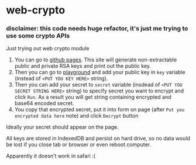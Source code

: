 # web-crypto

### disclaimer: this code needs huge refactor, it's just me trying to use some crypto APIs


Just trying out web crypto module

1) You can go to [github pages](https://yesview.github.io/web-crypto/). This site will generate non-extractable public and private RSA keys and print out the public key.
2) Then you can go to [playground](https://play.golang.org/p/kYlt1GMEKCA) and add your public key in `key` variable (instead of `<PUT YOU KEY HERE>` string).
3) Then you can add your secret to `secret` variable (insdead of `<PUT YOU SECRET STRING HERE>` string) to specify secret you want to encrypt and click `Run`. As a result you will get string containing encrypted and base64 encoded secret.
4) You copy that encrypted secret, put it into form on page (after `Put you encrypted data here` note) and click `Decrypt` button

Ideally your secret should appear on the page.

All keys are stored in IndexedDB and persist on hard drive, so no data would be lost if you close tab or browser or even reboot computer.

Apparently it doesn't work in safari :(
